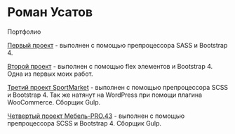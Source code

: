 # Роман Усатов
Портфолио

[Первый проект](https://rusatov.github.io/Elena%20project%20bs4%20sass(%D0%B7%D0%B0%D0%BA%D0%BE%D0%BD%D1%87%D0%B5%D0%BD)/ "Блог") - выполнен с помощью препроцессора SASS и Bootstrap 4.

[Второй проект](https://rusatov.github.io/project2/ "Лендинг") - выполнен с помощью flex элементов и Bootstrap 4. Одна из первых моих работ.

[Третий проект SportMarket](https://rusatov.github.io/project4/ "Многостраничный сайт спорт-товаров") - выполнен с помощью препроцессора SCSS и Bootstrap 4. Так же натянут на WordPress при помощи плагина WooCommerce. Сборщик Gulp.

[Четвертый проект Мебель-PRO.43](https://rusatov.github.io/project5/ "Лендинг магазина шкафов-купе") - выполнен с помощью препроцессора SCSS и Bootstrap 4. Сборщик Gulp.
